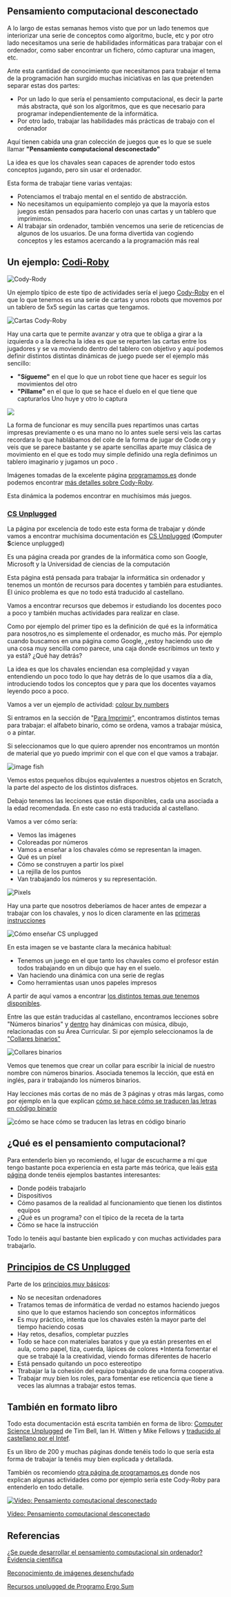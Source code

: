 ## Pensamiento computacional desconectado


A lo largo de estas semanas hemos visto que por un lado tenemos que interiorizar una serie de conceptos como algoritmo, bucle, etc y por otro lado necesitamos una serie de habilidades informáticas para trabajar con el ordenador, como saber encontrar un fichero, cómo capturar una imagen, etc. 

Ante esta cantidad de conocimiento que necesitamos para trabajar el tema de la programación han surgido muchas iniciativas en las que pretenden separar estas dos partes: 

* Por un lado lo que sería el pensamiento computacional, es decir la parte más abstracta, qué son los algoritmos, que es que necesario para programar independientemente de la informática.
* Por otro lado, trabajar las habilidades más prácticas de trabajo con el ordenador 

Aquí tienen cabida una gran colección de juegos que es lo que se suele llamar **"Pensamiento computacional desconectado"** 

La idea es que los chavales sean capaces de aprender todo estos conceptos jugando, pero sin usar el ordenador.

Esta forma de trabajar tiene varias ventajas: 

* Potenciamos el trabajo mental en el sentido de abstracción.  
* No necesitamos un equipamiento complejo ya que la mayoría estos juegos están pensados para hacerlo con unas cartas y un tablero que imprimimos.
* Al trabajar sin ordenador, también vencemos una serie de reticencias de algunos de los usuarios. De una forma divertida van cogiendo conceptos y les estamos acercando a la programación más real

## Un ejemplo: [Codi-Roby](http://www.codeweek.it/cody-roby-en/)

![Cody-Rody](./images/g4247-5-1024x512.png)

Un ejemplo típico de este tipo de actividades sería el juego [Cody-Roby](http://codeweek.it/cody-roby-en/) en el que lo que tenemos es una serie de cartas y unos robots que movemos por un tablero de 5x5 según las cartas que tengamos.

![Cartas Cody-Roby](./images/cartascody.jpeg)

Hay una carta que te permite avanzar y otra que te obliga a girar a la izquierda o a la derecha la idea es que se reparten las cartas entre los jugadores y se va moviendo dentro del tablero con objetivo y aquí podemos definir distintos distintas dinámicas de juego puede ser el ejemplo más sencillo:

* **"Sígueme"** en el que lo que un robot tiene que hacer es seguir los movimientos del otro 
* **"Píllame"**  en el que lo que se hace el duelo en el que tiene que capturarlos Uno huye y otro lo captura 

![](./images/codyRobycompleto-1-400x273.png)

La forma de funcionar es muy sencilla pues repartimos unas cartas impresas previamente o es una mano no lo antes suele sersi veis las cartas recordara lo que hablábamos del cole de la forma de jugar de Code.org y veis que se parece bastante y se aparte sencillas aparte muy clásica de movimiento en el que es todo muy simple definido una regla definimos un tablero imaginario y jugamos un poco .

Imágenes tomadas de la excelente página [programamos.es](https://programamos.es) donde podemos encontrar [más detalles sobre Cody-Roby](http://programamos.es/hack/unplugged/).

Esta dinámica la podemos encontrar en muchísimos más juegos. 


### [CS Unplugged](https://csunplugged.org/)

La página por excelencia de todo este esta forma de trabajar y dónde vamos a encontrar muchísima documentación es [CS Unplugged](https://csunplugged.org/) (**C**omputer **S**cience unplugged) 

Es una página creada por grandes de la informática como son Google, Microsoft y la Universidad de ciencias de la computación 

Esta página está pensada para trabajar la informática sin ordenador y tenemos un montón de recursos para docentes y también para estudiantes. El único problema es que no todo está traducido al castellano. 

Vamos a encontrar recursos que debemos ir estudiando los docentes poco a poco y también muchas actividades para realizar en clase.

Como por ejemplo del primer tipo es la definición de qué es la informática para nosotros,no es simplemente el ordenador, es mucho más. Por ejemplo cuando buscamos en una página como Google, ¿estoy haciendo uso de una cosa muy sencilla como parece, una caja donde escribimos un texto y ya está? ¿Qué hay detrás? 

La idea es que los chavales enciendan esa complejidad y vayan entendiendo un poco todo lo que hay detrás de lo que usamos día a día, introduciendo todos los conceptos que y para que los docentes vayamos leyendo poco a poco.

Vamos a ver un ejemplo de actividad: [colour by numbers](https://csunplugged.org/en/topics/image-representation/unit-plan/colour-by-numbers/)

Si entramos en la sección de "[Para Imprimir](https://csunplugged.org/es/resources/)", encontramos distintos temas para trabajar: el alfabeto binario, cómo se ordena, vamos a trabajar música, o a pintar.

Si seleccionamos que lo que quiero aprender nos encontramos un montón de material que yo puedo imprimir con el que con el que vamos a  trabajar.

![image fish](https://storage.googleapis.com/cs-unplugged.appspot.com/static/img/resources/pixel-painter/thumbnails/es/pixel-painter-image-fish-method-black-white-paper_size-a4.png)

Vemos estos pequeños dibujos equivalentes a nuestros objetos en Scratch, la parte del  aspecto de los distintos disfraces.

Debajo tenemos las lecciones que están disponibles, cada una asociada a la edad recomendada. En este caso no está traducida al castellano. 

Vamos a ver cómo sería: 

* Vemos las imágenes
* Coloreadas por números
* Vamos a enseñar a los chavales cómo se representan la imagen.
* Qué es un píxel 
* Cómo se construyen a partir los pixel
* La rejilla de los puntos
* Van trabajando los números y su representación.

![Pixels](https://storage.googleapis.com/cs-unplugged.appspot.com/static/img/topics/letter-zooming-to-pixels.png)

Hay una parte que nosotros deberíamos de hacer antes de empezar a trabajar con los chavales, y nos lo dicen claramente en las [primeras instrucciones](https://csunplugged.org/es/how-do-i-teach-cs-unplugged/)

![Cómo enseñar CS unplugged](https://storage.googleapis.com/cs-unplugged.appspot.com/static/img/general/what-is-csu.png)

En esta imagen se ve bastante clara la mecánica habitual:

* Tenemos un juego en el que tanto los chavales como el profesor están todos trabajando en un dibujo que hay en el suelo.
* Van haciendo una dinámica con una serie de reglas
* Como herramientas usan unos papeles impresos

A partir de aquí vamos a encontrar [los distintos temas que tenemos disponibles](https://csunplugged.org/es/topics/).

Entre las que están traducidas al castellano, encontramos lecciones sobre "Números binarios" y [dentro](https://csunplugged.org/es/topics/binary-numbers/) hay dinámicas con música, dibujo, relacionadas con su Área Curricular. Si por ejemplo seleccionamos la de ["Collares binarios"](https://csunplugged.org/es/topics/binary-numbers/integrations/binary-name-necklaces/)

![Collares binarios](https://storage.googleapis.com/cs-unplugged.appspot.com/static/img/topics/col_binary_necklace_copy.png)

Vemos que tenemos que crear un collar para escribir la inicial de nuestro nombre con números binarios. Asociada tenemos la lección, que está en inglés, para ir trabajando los números binarios.

Hay lecciones más cortas de no más de 3 páginas y otras más largas, como por ejemplo en la que explican [cómo se hace cómo se traducen las letras en código binario](https://csunplugged.org/en/topics/binary-numbers/unit-plan/codes-for-letters-using-binary-representation/) 

![cómo se hace cómo se traducen las letras en código binario](https://storage.googleapis.com/cs-unplugged.appspot.com/static/img/topics/col_binary_robot_boy_convo.png)


## ¿Qué es el pensamiento computacional?

Para entenderlo bien yo recomiendo, el lugar de escucharme a mí que tengo bastante poca experiencia en esta parte más teórica, que leáis [esta página](https://csunplugged.org/es/computational-thinking/) donde tenéis ejemplos bastantes interesantes:

* Donde podéis trabajarlo
* Dispositivos
* Cómo pasamos de la realidad al funcionamiento que tienen los distintos equipos
* ¿Qué es un programa? con el típico de la receta de la tarta
* Cómo se hace la instrucción 

Todo lo tenéis aquí bastante bien explicado y con muchas actividades para trabajarlo.

## [Principios de CS Unplugged](https://csunplugged.org/es/principles/)

Parte de los [principios muy básicos](https://csunplugged.org/es/principles/):

* No se necesitan ordenadores 
* Tratamos temas de informática de verdad no estamos haciendo juegos sino que lo que estamos haciendo son conceptos informáticos 
* Es muy práctico, intenta que los chavales estén la mayor parte del tiempo haciendo cosas 
* Hay retos, desafíos, completar puzzles
* Todo se hace con materiales baratos y que ya están presentes en el aula, como papel, tiza, cuerda, lápices de colores
*Intenta fomentar el que se trabajé la la creatividad, viendo formas diferentes de hacerlo 
* Está pensado quitando un poco estereotipo 
* Ttrabajar la la cohesión del equipo trabajando de una forma cooperativa.
* Trabajar muy bien los roles, para fomentar ese reticencia que tiene a veces las alumnas a trabajar estos temas.

## También en formato libro

Todo esta documentación está escrita también en forma de libro: [Computer Science Unplugged](https://classic.csunplugged.org/wp-content/uploads/2014/12/unpluggedTeachersDec2008-Spanish-master-ar-12182008.pdf) de Tim Bell, Ian H. Witten y Mike Fellows y [traducido al castellano por el Intef](http://code.intef.es/computer-science-unplugged/). 

Es un libro de 200 y muchas páginas donde tenéis todo lo que sería esta forma de trabajar la tenéis muy bien explicada y detallada.

También os recomiendo [otra página de programamos.es](http://programamos.es/hack/unplugged/) donde nos explican algunas actividades como por ejemplo sería este Cody-Roby para entenderlo en todo detalle.

[![Vídeo: Pensamiento computacional desconectado](https://img.youtube.com/vi/zE_8EhmpoYE/0.jpg)](https://youtu.be/zE_8EhmpoYE)


[Vídeo: Pensamiento computacional desconectado](https://youtu.be/zE_8EhmpoYE)


## Referencias

[¿Se puede desarrollar el pensamiento computacional sin ordenador? Evidencia científica](https://intef.es/Noticias/se-puede-desarrollar-el-pensamiento-computacional-sin-ordenador-evidencia-cientifica/)


[Reconocimiento de imágenes desenchufado](http://code.intef.es/crea-tu-actividad-desenchufada-para-reconocimiento-de-imagenes-utilizando-la-inteligencia-artificial/)

[Recursos unplugged de Programo Ergo Sum](https://www.programoergosum.es/tutoriales/tags/unplugged/)
